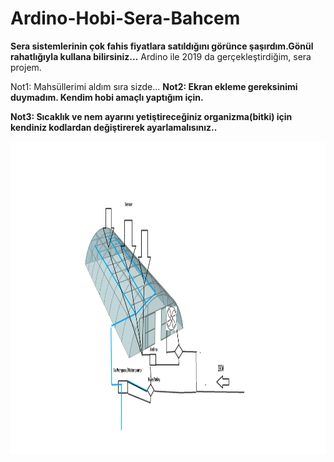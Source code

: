 # Ardino-Hobi-Sera-Bahcem

**Sera sistemlerinin çok fahis fiyatlara satıldığını görünce şaşırdım.Gönül rahatlığıyla kullana bilirsiniz...**
Ardino ile 2019 da gerçekleştirdiğim, sera projem.  

Not1: Mahsüllerimi aldım sıra sizde...
**Not2: Ekran ekleme gereksinimi duymadım. Kendim hobi amaçlı yaptığım için.** 

**Not3: Sıcaklık ve nem ayarını yetiştireceğiniz organizma(bitki) için kendiniz kodlardan değiştirerek ayarlamalısınız..**



<img align="left" width="900" height="500" src="https://github.com/Karaca12/Ardino-Hobi-Sera-Bahcem/blob/main/Sanateserim.png">



